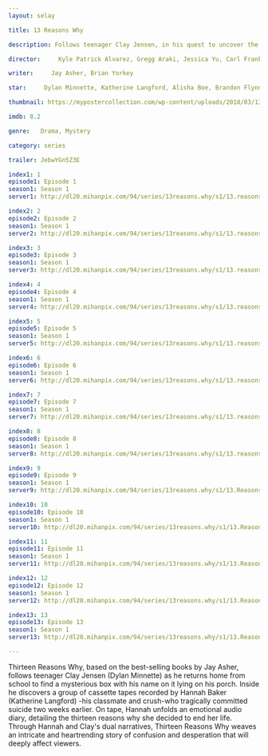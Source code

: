 ```yaml
---
layout: selay

title: 13 Reasons Why

description: Follows teenager Clay Jensen, in his quest to uncover the story behind his classmate and crush, Hannah, and her decision to end her life.

director:     Kyle Patrick Alvarez, Gregg Araki, Jessica Yu, Carl Franklin, Tom McCarthy, Helen Shaver, Kat Candler, Eliza Hittman, Karen Moncrieff, Michael Morris

writer:     Jay Asher, Brian Yorkey

star:     Dylan Minnette, Katherine Langford, Alisha Boe, Brandon Flynn, Justin Prentice, Miles Heizer, Ross Butler, Devin Druid, Kate Walsh

thumbnail: https://mypostercollection.com/wp-content/uploads/2018/03/13-reasons-why-official-poster-667x988.jpg

imdb: 8.2

genre:   Drama, Mystery

category: series

trailer: JebwYGn5Z3E

index1: 1
episode1: Episode 1
season1: Season 1
server1: http://dl20.mihanpix.com/94/series/13reasons.why/s1/13.reasons.why.s01e01.720p.webrip.Tehmovies_me.mkv

index2: 2
episode2: Episode 2
season1: Season 1
server2: http://dl20.mihanpix.com/94/series/13reasons.why/s1/13.reasons.why.s01e02.720p.webrip.Tehmovies_me.mkv

index3: 3
episode3: Episode 3
season1: Season 1
server3: http://dl20.mihanpix.com/94/series/13reasons.why/s1/13.reasons.why.s01e03.720p.webrip.Tehmovies_me.mkv

index4: 4
episode4: Episode 4
season1: Season 1
server4: http://dl20.mihanpix.com/94/series/13reasons.why/s1/13.reasons.why.s01e04.720p.webrip.Tehmovies_me.mkv

index5: 5
episode5: Episode 5
season1: Season 1
server5: http://dl20.mihanpix.com/94/series/13reasons.why/s1/13.reasons.why.s01e05.720p.webrip.Tehmovies_me.mkv

index6: 6
episode6: Episode 6
season1: Season 1
server6: http://dl20.mihanpix.com/94/series/13reasons.why/s1/13.reasons.why.s01e06.720p.webrip.Tehmovies_me.mkv

index7: 7
episode7: Episode 7
season1: Season 1
server7: http://dl20.mihanpix.com/94/series/13reasons.why/s1/13.reasons.why.s01e07.720p.webrip.Tehmovies_me.mkv

index8: 8
episode8: Episode 8
season1: Season 1
server8: http://dl20.mihanpix.com/94/series/13reasons.why/s1/13.reasons.why.s01e08.720p.webrip.Tehmovies_me.mkv

index9: 9
episode9: Episode 9
season1: Season 1
server9: http://dl20.mihanpix.com/94/series/13reasons.why/s1/13.Reasons.Why.S01E09.720p.Tehmovies.mkv

index10: 10
episode10: Episode 10
season1: Season 1
server10: http://dl20.mihanpix.com/94/series/13reasons.why/s1/13.Reasons.Why.S01E10.720p.Tehmovies.mkv

index11: 11
episode11: Episode 11
season1: Season 1
server11: http://dl20.mihanpix.com/94/series/13reasons.why/s1/13.Reasons.Why.S01E11.720p.Tehmovies.mkv

index12: 12
episode12: Episode 12
season1: Season 1
server12: http://dl20.mihanpix.com/94/series/13reasons.why/s1/13.Reasons.Why.S01E12.720p.Tehmovies.mkv

index13: 13
episode13: Episode 13
season1: Season 1
server13: http://dl20.mihanpix.com/94/series/13reasons.why/s1/13.Reasons.Why.S01E13.720p.Tehmovies.mkv

---
```


Thirteen Reasons Why, based on the best-selling books by Jay Asher, follows teenager Clay Jensen (Dylan Minnette) as he returns home from school to find a mysterious box with his name on it lying on his porch. Inside he discovers a group of cassette tapes recorded by Hannah Baker (Katherine Langford) -his classmate and crush-who tragically committed suicide two weeks earlier. On tape, Hannah unfolds an emotional audio diary, detailing the thirteen reasons why she decided to end her life. Through Hannah and Clay's dual narratives, Thirteen Reasons Why weaves an intricate and heartrending story of confusion and desperation that will deeply affect viewers.